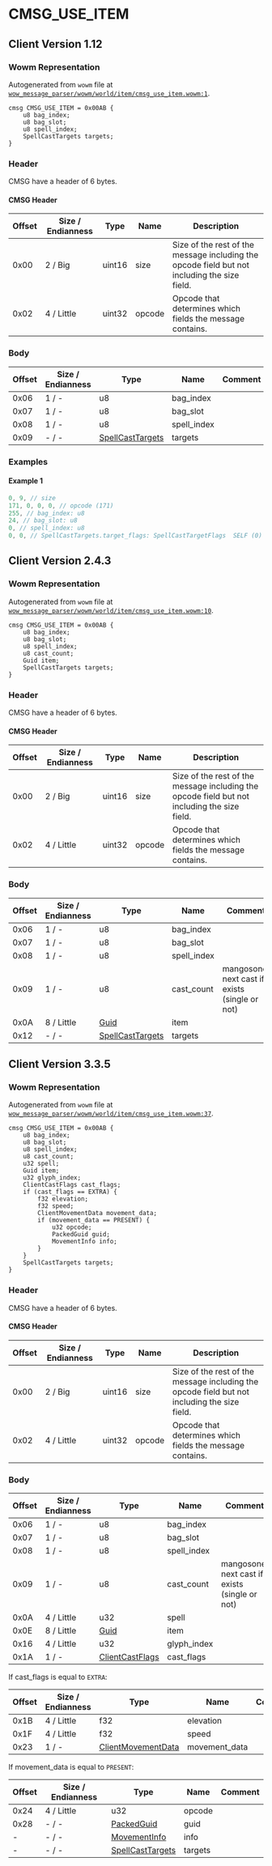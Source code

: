 # CMSG_USE_ITEM

## Client Version 1.12

### Wowm Representation

Autogenerated from `wowm` file at [`wow_message_parser/wowm/world/item/cmsg_use_item.wowm:1`](https://github.com/gtker/wow_messages/tree/main/wow_message_parser/wowm/world/item/cmsg_use_item.wowm#L1).
```rust,ignore
cmsg CMSG_USE_ITEM = 0x00AB {
    u8 bag_index;
    u8 bag_slot;
    u8 spell_index;
    SpellCastTargets targets;
}
```
### Header

CMSG have a header of 6 bytes.

#### CMSG Header

| Offset | Size / Endianness | Type   | Name   | Description |
| ------ | ----------------- | ------ | ------ | ----------- |
| 0x00   | 2 / Big           | uint16 | size   | Size of the rest of the message including the opcode field but not including the size field.|
| 0x02   | 4 / Little        | uint32 | opcode | Opcode that determines which fields the message contains.|

### Body

| Offset | Size / Endianness | Type | Name | Comment |
| ------ | ----------------- | ---- | ---- | ------- |
| 0x06 | 1 / - | u8 | bag_index |  |
| 0x07 | 1 / - | u8 | bag_slot |  |
| 0x08 | 1 / - | u8 | spell_index |  |
| 0x09 | - / - | [SpellCastTargets](spellcasttargets.md) | targets |  |

### Examples

#### Example 1

```c
0, 9, // size
171, 0, 0, 0, // opcode (171)
255, // bag_index: u8
24, // bag_slot: u8
0, // spell_index: u8
0, 0, // SpellCastTargets.target_flags: SpellCastTargetFlags  SELF (0)
```
## Client Version 2.4.3

### Wowm Representation

Autogenerated from `wowm` file at [`wow_message_parser/wowm/world/item/cmsg_use_item.wowm:10`](https://github.com/gtker/wow_messages/tree/main/wow_message_parser/wowm/world/item/cmsg_use_item.wowm#L10).
```rust,ignore
cmsg CMSG_USE_ITEM = 0x00AB {
    u8 bag_index;
    u8 bag_slot;
    u8 spell_index;
    u8 cast_count;
    Guid item;
    SpellCastTargets targets;
}
```
### Header

CMSG have a header of 6 bytes.

#### CMSG Header

| Offset | Size / Endianness | Type   | Name   | Description |
| ------ | ----------------- | ------ | ------ | ----------- |
| 0x00   | 2 / Big           | uint16 | size   | Size of the rest of the message including the opcode field but not including the size field.|
| 0x02   | 4 / Little        | uint32 | opcode | Opcode that determines which fields the message contains.|

### Body

| Offset | Size / Endianness | Type | Name | Comment |
| ------ | ----------------- | ---- | ---- | ------- |
| 0x06 | 1 / - | u8 | bag_index |  |
| 0x07 | 1 / - | u8 | bag_slot |  |
| 0x08 | 1 / - | u8 | spell_index |  |
| 0x09 | 1 / - | u8 | cast_count | mangosone: next cast if exists (single or not) |
| 0x0A | 8 / Little | [Guid](../types/packed-guid.md) | item |  |
| 0x12 | - / - | [SpellCastTargets](spellcasttargets.md) | targets |  |

## Client Version 3.3.5

### Wowm Representation

Autogenerated from `wowm` file at [`wow_message_parser/wowm/world/item/cmsg_use_item.wowm:37`](https://github.com/gtker/wow_messages/tree/main/wow_message_parser/wowm/world/item/cmsg_use_item.wowm#L37).
```rust,ignore
cmsg CMSG_USE_ITEM = 0x00AB {
    u8 bag_index;
    u8 bag_slot;
    u8 spell_index;
    u8 cast_count;
    u32 spell;
    Guid item;
    u32 glyph_index;
    ClientCastFlags cast_flags;
    if (cast_flags == EXTRA) {
        f32 elevation;
        f32 speed;
        ClientMovementData movement_data;
        if (movement_data == PRESENT) {
            u32 opcode;
            PackedGuid guid;
            MovementInfo info;
        }
    }
    SpellCastTargets targets;
}
```
### Header

CMSG have a header of 6 bytes.

#### CMSG Header

| Offset | Size / Endianness | Type   | Name   | Description |
| ------ | ----------------- | ------ | ------ | ----------- |
| 0x00   | 2 / Big           | uint16 | size   | Size of the rest of the message including the opcode field but not including the size field.|
| 0x02   | 4 / Little        | uint32 | opcode | Opcode that determines which fields the message contains.|

### Body

| Offset | Size / Endianness | Type | Name | Comment |
| ------ | ----------------- | ---- | ---- | ------- |
| 0x06 | 1 / - | u8 | bag_index |  |
| 0x07 | 1 / - | u8 | bag_slot |  |
| 0x08 | 1 / - | u8 | spell_index |  |
| 0x09 | 1 / - | u8 | cast_count | mangosone: next cast if exists (single or not) |
| 0x0A | 4 / Little | u32 | spell |  |
| 0x0E | 8 / Little | [Guid](../types/packed-guid.md) | item |  |
| 0x16 | 4 / Little | u32 | glyph_index |  |
| 0x1A | 1 / - | [ClientCastFlags](clientcastflags.md) | cast_flags |  |

If cast_flags is equal to `EXTRA`:

| Offset | Size / Endianness | Type | Name | Comment |
| ------ | ----------------- | ---- | ---- | ------- |
| 0x1B | 4 / Little | f32 | elevation |  |
| 0x1F | 4 / Little | f32 | speed |  |
| 0x23 | 1 / - | [ClientMovementData](clientmovementdata.md) | movement_data |  |

If movement_data is equal to `PRESENT`:

| Offset | Size / Endianness | Type | Name | Comment |
| ------ | ----------------- | ---- | ---- | ------- |
| 0x24 | 4 / Little | u32 | opcode |  |
| 0x28 | - / - | [PackedGuid](../types/packed-guid.md) | guid |  |
| - | - / - | [MovementInfo](movementinfo.md) | info |  |
| - | - / - | [SpellCastTargets](spellcasttargets.md) | targets |  |

